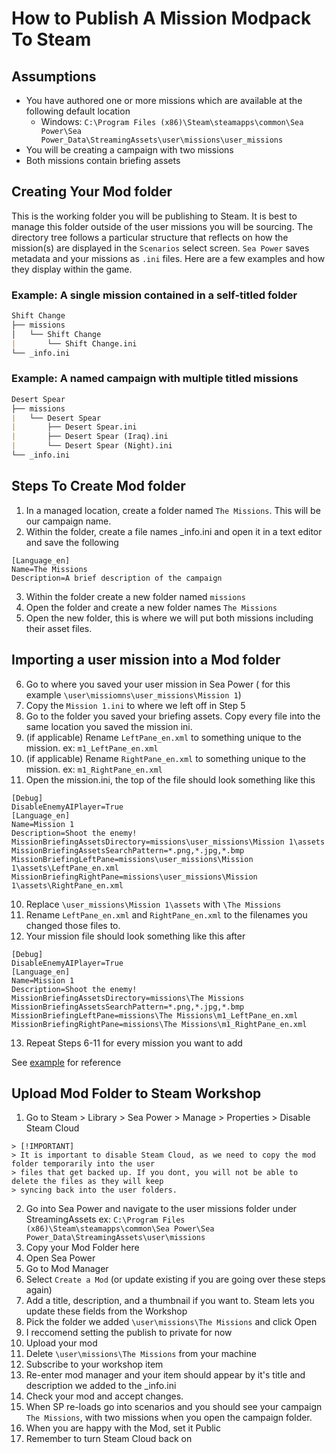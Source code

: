 # How to Publish A Mission Modpack To Steam

## Assumptions
- You have authored one or more missions which are available at the following default location
    - Windows: `C:\Program Files (x86)\Steam\steamapps\common\Sea Power\Sea Power_Data\StreamingAssets\user\missions\user_missions`
- You will be creating a campaign with two missions
- Both missions contain briefing assets

## Creating Your Mod folder

This is the working folder you will be publishing to Steam. It is best to manage this folder outside of the user missions you will be sourcing. The directory tree follows a particular structure that reflects on how the mission(s) are displayed in the `Scenarios` select screen. `Sea Power` saves metadata and your missions as `.ini` files. Here are a few examples and how they display within the game. 

### Example: A single mission contained in a self-titled folder
```md
Shift Change
├── missions
│   └── Shift Change
|       └── Shift Change.ini
└── _info.ini
```

### Example: A named campaign with multiple titled missions
```md
Desert Spear
├── missions
|   └── Desert Spear
|       ├── Desert Spear.ini
|       ├── Desert Spear (Iraq).ini
|       └── Desert Spear (Night).ini
└── _info.ini
```

## Steps To Create Mod folder

1. In a managed location, create a folder named `The Missions`. This will be our campaign name.
2. Within the folder, create a file names _info.ini and open it in a text editor and save the following
```
[Language_en]
Name=The Missions
Description=A brief description of the campaign
```
3. Within the folder create a new folder named `missions`
4. Open the folder and create a new folder names `The Missions`
5. Open the new folder, this is where we will put both missions including their asset files.

## Importing a user mission into a Mod folder

6. Go to where you saved your user mission in Sea Power ( for this example `\user\missiomns\user_missions\Mission 1`)
7. Copy the `Mission 1.ini` to where we left off in Step 5
8. Go to the folder you saved your briefing assets. Copy every file into the same location you saved the mission ini.
9. (if applicable) Rename `LeftPane_en.xml` to something unique to the mission. ex: `m1_LeftPane_en.xml`
10. (if applicable) Rename `RightPane_en.xml` to something unique to the mission. ex: `m1_RightPane_en.xml`
9. Open the mission.ini, the top of the file should look something like this
```
[Debug]
DisableEnemyAIPlayer=True
[Language_en]
Name=Mission 1
Description=Shoot the enemy!
MissionBriefingAssetsDirectory=missions\user_missions\Mission 1\assets
MissionBriefingAssetsSearchPattern=*.png,*.jpg,*.bmp
MissionBriefingLeftPane=missions\user_missions\Mission 1\assets\LeftPane_en.xml
MissionBriefingRightPane=missions\user_missions\Mission 1\assets\RightPane_en.xml
```
10. Replace `\user_missions\Mission 1\assets` with `\The Missions`
11. Rename `LeftPane_en.xml` and `RightPane_en.xml` to the filenames you changed those files to.
12. Your mission file should look something like this after
```
[Debug]
DisableEnemyAIPlayer=True
[Language_en]
Name=Mission 1
Description=Shoot the enemy!
MissionBriefingAssetsDirectory=missions\The Missions
MissionBriefingAssetsSearchPattern=*.png,*.jpg,*.bmp
MissionBriefingLeftPane=missions\The Missions\m1_LeftPane_en.xml
MissionBriefingRightPane=missions\The Missions\m1_RightPane_en.xml
```
13. Repeat Steps 6-11 for every mission you want to add

See [example](./example-modpack-missions/) for reference

## Upload Mod Folder to Steam Workshop

1. Go to Steam > Library > Sea Power > Manage > Properties > Disable Steam Cloud
```
> [!IMPORTANT]
> It is important to disable Steam Cloud, as we need to copy the mod folder temporarily into the user 
> files that get backed up. If you dont, you will not be able to delete the files as they will keep 
> syncing back into the user folders.
```
2. Go into Sea Power and navigate to the user missions folder under StreamingAssets ex: `C:\Program Files (x86)\Steam\steamapps\common\Sea Power\Sea Power_Data\StreamingAssets\user\missions`
3. Copy your Mod Folder here
4. Open Sea Power
5. Go to Mod Manager
6. Select `Create a Mod` (or update existing if you are going over these steps again)
7. Add a title, description, and a thumbnail if you want to. Steam lets you update these fields from the Workshop
8. Pick the folder we added `\user\missions\The Missions` and click Open
9. I reccomend setting the publish to private for now
10. Upload your mod
11. Delete `\user\missions\The Missions` from your machine
12. Subscribe to your workshop item
13. Re-enter mod manager and your item should appear by it's title and description we added to the _info.ini
14. Check your mod and accept changes.
15. When SP re-loads go into scenarios and you should see your campaign `The Missions`, with two missions when you open the campaign folder.
16. When you are happy with the Mod, set it Public
17. Remember to turn Steam Cloud back on